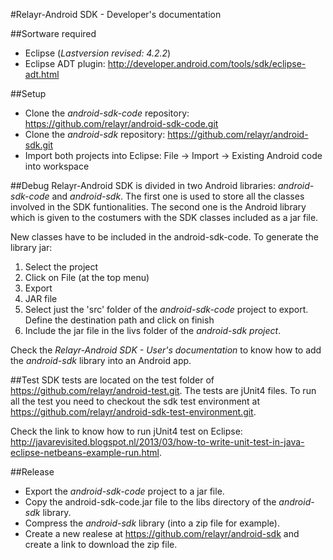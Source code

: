 #Relayr-Android SDK - Developer's documentation

##Sortware required
- Eclipse (*Lastversion revised: 4.2.2*)
- Eclipse ADT plugin: http://developer.android.com/tools/sdk/eclipse-adt.html

##Setup
- Clone the *android-sdk-code* repository: https://github.com/relayr/android-sdk-code.git
- Clone the *android-sdk* repository: https://github.com/relayr/android-sdk.git
- Import both projects into Eclipse: File -> Import -> Existing Android code into workspace

##Debug
Relayr-Android SDK is divided in two Android libraries: *android-sdk-code* and *android-sdk*. The first one is used 
to store all the classes involved in the SDK funtionalities. The second one is the Android library which is given to the
costumers with the SDK classes included as a jar file.

New classes have to be included in the android-sdk-code. To generate the library jar:

1. Select the project
2. Click on File (at the top menu) 
3. Export 
4. JAR file
5. Select just the 'src' folder of the *android-sdk-code* project to export. Define the destination path and click on finish
6. Include the jar file in the livs folder of the *android-sdk project*.


Check the *Relayr-Android SDK - User's documentation* to know how to add the *android-sdk* library into an Android app.

##Test
SDK tests are located on the test folder of https://github.com/relayr/android-test.git. The tests are jUnit4 files. To run all the test you need to checkout the sdk test environment at https://github.com/relayr/android-sdk-test-environment.git.

Check the link to know how to run jUnit4
test on Eclipse: http://javarevisited.blogspot.nl/2013/03/how-to-write-unit-test-in-java-eclipse-netbeans-example-run.html.

##Release
- Export the *android-sdk-code* project to a jar file.
- Copy the android-sdk-code.jar file to the libs directory of the *android-sdk* library.
- Compress the *android-sdk* library (into a zip file for example).
- Create a new realese at https://github.com/relayr/android-sdk and create a link to download the zip file.
